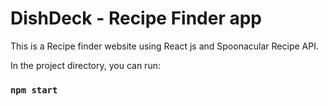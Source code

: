 # DishDeck - Recipe Finder app

This is a Recipe finder website using React js and Spoonacular Recipe API.

In the project directory, you can run:

### `npm start`